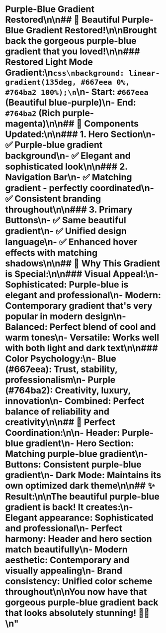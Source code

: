 # Purple-Blue Gradient Restored\n\n## 🎨 **Beautiful Purple-Blue Gradient Restored!**\n\nBrought back the gorgeous purple-blue gradient that you loved!\n\n### **Restored Light Mode Gradient:**\n```css\nbackground: linear-gradient(135deg, #667eea 0%, #764ba2 100%);\n```\n- **Start**: `#667eea` (Beautiful blue-purple)\n- **End**: `#764ba2` (Rich purple-magenta)\n\n## 🔧 **Components Updated:**\n\n### 1. **Hero Section**\n- ✅ Purple-blue gradient background\n- ✅ Elegant and sophisticated look\n\n### 2. **Navigation Bar**\n- ✅ **Matching gradient** - perfectly coordinated\n- ✅ Consistent branding throughout\n\n### 3. **Primary Buttons**\n- ✅ Same beautiful gradient\n- ✅ Unified design language\n- ✅ Enhanced hover effects with matching shadows\n\n## 🌟 **Why This Gradient is Special:**\n\n### **Visual Appeal:**\n- **Sophisticated**: Purple-blue is elegant and professional\n- **Modern**: Contemporary gradient that's very popular in modern design\n- **Balanced**: Perfect blend of cool and warm tones\n- **Versatile**: Works well with both light and dark text\n\n### **Color Psychology:**\n- **Blue (#667eea)**: Trust, stability, professionalism\n- **Purple (#764ba2)**: Creativity, luxury, innovation\n- **Combined**: Perfect balance of reliability and creativity\n\n## 🎯 **Perfect Coordination:**\n\n- **Header**: Purple-blue gradient\n- **Hero Section**: **Matching** purple-blue gradient\n- **Buttons**: **Consistent** purple-blue gradient\n- **Dark Mode**: Maintains its own optimized dark theme\n\n## ✨ **Result:**\n\nThe beautiful purple-blue gradient is back! It creates:\n- **Elegant appearance**: Sophisticated and professional\n- **Perfect harmony**: Header and hero section match beautifully\n- **Modern aesthetic**: Contemporary and visually appealing\n- **Brand consistency**: Unified color scheme throughout\n\nYou now have that gorgeous purple-blue gradient back that looks absolutely stunning! 💜💙\n"